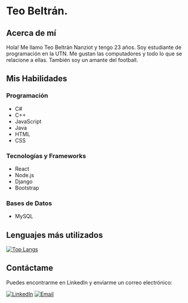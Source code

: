 # Teo Beltrán.

## Acerca de mí
Hola! Me llamo Teo Beltrán Nanziot y tengo 23 años.
Soy estudiante de programación en la UTN.
Me gustan las computadores y todo lo que se relacione a ellas. También soy un amante del football.

## Mis Habilidades
### Programación

- C#
- C++
- JavaScript
- Java
- HTML
- CSS

### Tecnologías y Frameworks

- React
- Node.js
- Django
- Bootstrap


### Bases de Datos

- MySQL


## Lenguajes más utilizados

[![Top Langs](https://github-readme-stats.vercel.app/api/top-langs/?username=TeoBeltran&layout=compact&theme=radical)](https://github.com/TeoBeltran)


## Contáctame

Puedes encontrarme en LinkedIn y enviarme un correo electrónico:

[![LinkedIn](https://img.shields.io/badge/LinkedIn-Connect-blue)](https://www.linkedin.com/in/teo-beltr%C3%A1n-nanziot-392346183/)
[![Email](https://img.shields.io/badge/Email-Contact-red)](mailto:teo.belnan@gmail.com)

